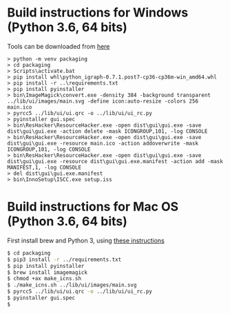 # Build instructions for Windows (Python 3.6, 64 bits)
Tools can be downloaded from [here](https://mycore.core-cloud.net/index.php/s/2z4z9phDvxplWiE/download)

```
> python -m venv packaging
> cd packaging
> Scripts\activate.bat
> pip install whl\python_igraph-0.7.1.post7-cp36-cp36m-win_amd64.whl
> pip install -r ..\requirements.txt
> pip install pyinstaller
> bin\ImageMagick\convert.exe -density 384 -background transparent ../lib/ui/images/main.svg -define icon:auto-resize -colors 256 main.ico
> pyrcc5 ../lib/ui/ui.qrc -o ../lib/ui/ui_rc.py
> pyinstaller gui.spec
> bin\ResHacker\ResourceHacker.exe -open dist\gui\gui.exe -save dist\gui\gui.exe -action delete -mask ICONGROUP,101, -log CONSOLE
> bin\ResHacker\ResourceHacker.exe -open dist\gui\gui.exe -save dist\gui\gui.exe -resource main.ico -action addoverwrite -mask ICONGROUP,101, -log CONSOLE
> bin\ResHacker\ResourceHacker.exe -open dist\gui\gui.exe -save dist\gui\gui.exe -resource dist\gui\gui.exe.manifest -action add -mask MANIFEST,1, -log CONSOLE
> del dist\gui\gui.exe.manifest
> bin\InnoSetup\ISCC.exe setup.iss
```

# Build instructions for Mac OS (Python 3.6, 64 bits)
First install brew and Python 3, using [these instructions](http://docs.python-guide.org/en/latest/starting/install3/osx/)

```bash
$ cd packaging
$ pip3 install -r ../requirements.txt
$ pip install pyinstaller
$ brew install imagemagick
$ chmod +ax make_icns.sh
$ ./make_icns.sh ../lib/ui/images/main.svg
$ pyrcc5 ../lib/ui/ui.qrc -o ../lib/ui/ui_rc.py
$ pyinstaller gui.spec
$ 
```